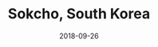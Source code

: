 ---
title: Sokcho, South Korea
date: 2018-09-26
countries:
  - South Korea
resources:
  - src: DSCF0156.jpg
    params: 
      weight: 0
  - src: DSCF0157.jpg
    params: 
      weight: 1
  - src: feature.jpg
    params: 
      weight: 2
  - src: DSCF0158.jpg
    params: 
      weight: 3
  - src: DSCF0190.jpg
    params: 
      weight: 4
  - src: DSCF0203.jpg
    params: 
      weight: 5
  - src: DSCF0123.jpg
    params: 
      weight: 6
  - src: DSCF01218.jpg
    params: 
      weight: 7
  - src: DSCF0220.jpg
    params: 
      weight: 8
  - src: DSCF0260.jpg
    params: 
      weight: 9
  - src: DSCF0270.jpg
    params: 
      weight: 10
---